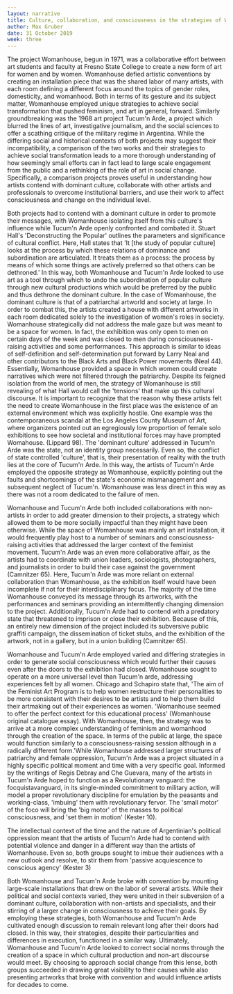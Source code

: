 ```yaml
---
layout: narrative
title: Culture, collaboration, and consciousness in the strategies of Womanhouse and Tucum'n Arde
author: Max Gruber
date: 31 October 2019
week: three
---
```


The project Womanhouse, begun in 1971, was a collaborative effort between art students and faculty at Fresno State College to create a new form of art for women and by women. Womanhouse defied artistic conventions by creating an installation piece that was the shared labor of many artists, with each room defining a different focus around the topics of gender roles, domesticity, and womanhood. Both in terms of its gesture and its subject matter, Womanhouse employed unique strategies to achieve social transformation that pushed feminism, and art in general, forward. Similarly groundbreaking was the 1968 art project Tucum'n Arde, a project which blurred the lines of art, investigative journalism, and the social sciences to offer a scathing critique of the military regime in Argentina. While the differing social and historical contexts of both projects may suggest their incompatibility, a comparison of the two works and their strategies to achieve social transformation leads to a more thorough understanding of how seemingly small efforts can in fact lead to large scale engagement from the public and a rethinking of the role of art in social change. Specifically, a comparison projects proves useful in understanding how artists contend with dominant culture, collaborate with other artists and professionals to overcome institutional barriers, and use their work to affect consciousness and change on the individual level.

Both projects had to contend with a dominant culture in order to promote their messages, with Womanhouse isolating itself from this culture's influence while Tucum'n Arde openly confronted and combated it. Stuart Hall's 'Deconstructing the Popular' outlines the parameters and significance of cultural conflict. Here, Hall states that 'It [the study of popular culture] looks at the process by which these relations of dominance and subordination are articulated. It treats them as a process: the process by means of which some things are actively preferred so that others can be dethroned.' In this way, both Womanhouse and Tucum'n Arde looked to use art as a tool through which to undo the subordination of popular culture through new cultural productions which would be preferred by the public and thus dethrone the dominant culture. In the case of Womanhouse, the dominant culture is that of a patriarchal artworld and society at large. In order to combat this, the artists created a house with different artworks in each room dedicated solely to the investigation of women's roles in society. Womanhouse strategically did not address the male gaze but was meant to be a space for women. In fact, the exhibition was only open to men on certain days of the week and was closed to men during consciousness-raising activities and some performances. This approach is similar to ideas of self-definition and self-determination put forward by Larry Neal and other contributors to the Black Arts and Black Power movements (Neal 44). Essentially, Womanhouse provided a space in which women could create narratives which were not filtered through the patriarchy. Despite its feigned isolation from the world of men, the strategy of Womanhouse is still revealing of what Hall would call the 'tensions' that make up this cultural discourse. It is important to recognize that the reason why these artists felt the need to create Womanhouse in the first place was the existence of an external environment which was explicitly hostile. One example was the contemporaneous scandal at the Los Angeles County Museum of Art, where organizers pointed out an egregiously low proportion of female solo exhibitions to see how societal and institutional forces may have prompted Womahouse. (Lippard 98). The 'dominant culture' addressed in Tucum'n Arde was the state, not an identity group necessarily. Even so, the conflict of state controlled 'culture', that is, their presentation of reality with the truth lies at the core of Tucum'n Arde. In this way, the artists of Tucum'n Arde employed the opposite strategy as Womanhouse, explicitly pointing out the faults and shortcomings of the state's economic mismanagement and subsequent neglect of Tucum'n. Womanhouse was less direct in this way as there was not a room dedicated to the failure of men.

Womanhouse and Tucum'n Arde both included collaborations with non-artists in order to add greater dimension to their projects, a strategy which allowed them to be more socially impactful than they might have been otherwise. While the space of Womanhouse was mainly an art installation, it would frequently play host to a number of seminars and consciousness-raising activities that addressed the larger context of the feminist movement. Tucum'n Arde was an even more collaborative affair, as the artists had to coordinate with union leaders, sociologists, photographers, and journalists in order to build their case against the government (Camnitzer 65). Here, Tucum'n Arde was more reliant on external collaboration than Womanhouse, as the exhibition itself would have been incomplete if not for their interdisciplinary focus. The majority of the time Womanhouse conveyed its message through its artworks, with the performances and seminars providing an intermittently changing dimension to the project. Additionally, Tucum'n Arde had to contend with a predatory state that threatened to imprison or close their exhibition. Because of this, an entirely new dimension of the project included its subversive public graffiti campaign, the dissemination of ticket stubs, and the exhibition of the artwork, not in a gallery, but in a union building (Camnitzer 65).

Womanhouse and Tucum'n Arde employed varied and differing strategies in order to generate social consciousness which would further their causes even after the doors to the exhibition had closed. Womanhouse sought to operate on a more universal level than Tucum'n arde, addressing experiences felt by all women. Chicago and Schapiro state that, 'The aim of the Feminist Art Program is to help women restructure their personalities to be more consistent with their desires to be artists and to help them build their artmaking out of their experiences as women. 'Womanhouse seemed to offer the perfect context for this educational process' (Womanhouse original catalogue essay). With Womanhouse, then, the strategy was to arrive at a more complex understanding of feminism and womanhood through the creation of the space. In terms of the public at large, the space would function similarly to a consciousness-raising session although in a radically different form.'While Womanhouse addressed larger structures of patriarchy and female oppression, Tucum'n Arde was a project situated in a highly specific political moment and time with a very specific goal. Informed by the writings of Regis Debray and Che Guevara, many of the artists in Tucum'n Arde hoped to function as a Revolutionary vanguard:the focquistavanguard, in its single-minded commitment to military action, will model a proper revolutionary discipline for emulation by the peasants and working-class, 'imbuing' them with revolutionary fervor. The 'small motor' of the foco will bring the 'big motor' of the masses to political consciousness, and 'set them in motion' (Kester 10).

The intellectual context of the time and the nature of Argentinian's political oppression meant that the artists of Tucum'n Arde had to contend with potential violence and danger in a different way than the artists of Womanhouse. Even so, both groups sought to imbue their audiences with a new outlook and resolve, to stir them from 'passive acquiescence to conscious agency' (Kester 3)

Both Womanhouse and Tucum'n Arde broke with convention by mounting large-scale installations that drew on the labor of several artists. While their political and social contexts varied, they were united in their subversion of a dominant culture, collaboration with non-artists and specialists, and their stirring of a larger change in consciousness to achieve their goals. By employing these strategies, both Womanhouse and Tucum'n Arde cultivated enough discussion to remain relevant long after their doors had closed. In this way, their strategies, despite their particularities and differences in execution, functioned in a similar way. Ultimately, Womanhouse and Tucum'n Arde looked to correct social norms through the creation of a space in which cultural production and non-art discourse would meet. By choosing to approach social change from this lense, both groups succeeded in drawing great visibility to their causes while also presenting artworks that broke with convention and would influence artists for decades to come.
